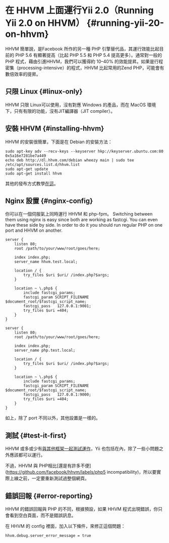 # 在 HHVM 上面運行Yii 2.0（Running Yii 2.0 on HHVM） {#running-yii-20-on-hhvm}

HHVM 簡單說，是Facebook 所作的另一種 PHP 引擎替代品，其運行效能比起目前的 PHP 5.6 有顯著提高（比起 PHP 5.5 和 PHP 5.4 提高更多）。通常對一般的 PHP 程式，藉由引進HHVM，我們可以獲得約 10–40% 的效能提昇。如果是行程密集（processing-intensive）的程式，HHVM 比起常用的Zend PHP，可能會有數倍效率的提昇。

## 只限 Linux {#linux-only}

HHVM 只限 Linux可以使用，沒有對應 Windows 的產品，而在 MacOS 環境下，只有有限的功能，沒有JIT編譯器（JIT compiler）。

## 安裝 HHVM {#installing-hhvm}

HHVM 的安裝很簡單，下面是在 Debian 的安裝方法：

```
sudo apt-key adv --recv-keys --keyserver hkp://keyserver.ubuntu.com:80 0x5a16e7281be7a449
echo deb http://dl.hhvm.com/debian wheezy main | sudo tee /etc/apt/sources.list.d/hhvm.list
sudo apt-get update
sudo apt-get install hhvm
```

其他的發布方式教學[在這](https://docs.hhvm.com/hhvm/getting-started/getting-started)。

## Nginx 設置 {#nginx-config}

你可以在一個伺服氣上同時運行 HHVM 和 php-fpm。 Switching between them using nginx is easy since both are working as fastcgi. You can even have these side by side. In order to do it you should run regular PHP on one port and HHVM on another.

```nginx
server {
    listen 80;
    root /path/to/your/www/root/goes/here;

    index index.php;
    server_name hhvm.test.local;

    location / {
        try_files $uri $uri/ /index.php?$args;
    }

    location ~ \.php$ {
        include fastcgi_params;
        fastcgi_param SCRIPT_FILENAME $document_root/$fastcgi_script_name;
        fastcgi_pass   127.0.0.1:9001;
        try_files $uri =404;
    }
}

server {
    listen 80;
    root /path/to/your/www/root/goes/here;

    index index.php;
    server_name php.test.local;

    location / {
        try_files $uri $uri/ /index.php?$args;
    }

    location ~ \.php$ {
        include fastcgi_params;
        fastcgi_param SCRIPT_FILENAME $document_root/$fastcgi_script_name;
        fastcgi_pass   127.0.0.1:9000;
        try_files $uri =404;
    }
}
```

如上，除了 port 不同以外，其他設置是一樣的。

## 測試 {#test-it-first}

HHVM 或多或少有[與其他框架一起測試運作](http://hhvm.com/frameworks/)，Yii 也包括在內，除了一些小問題之外應該都可以運行。

不過，HHVM 與 PHP相比[還是有許多不便](https://github.com/facebook/hhvm/labels/php5 incompatibility)，所以要實際上線之前，一定要重新測試過整個網頁。

## 錯誤回報 {#error-reporting}

HHVM 的錯誤回報與 PHP 的不同，根據預設，如果 HHVM 程式出現錯誤，你只會看到空白頁面，而不是錯誤訊息。

在 HHVM 的 config 裡面，加入以下條件，來修正這個問題：

```
hhvm.debug.server_error_message = true
```



